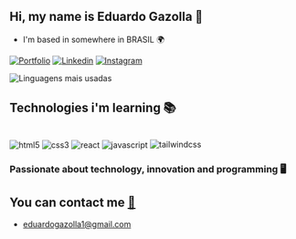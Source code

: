 ## Hi, my name is Eduardo Gazolla 👋
- I'm based in somewhere in BRASIL 🌍

[![Portfolio](https://img.shields.io/badge/Portfolio-%23000000.svg?style=for-the-badge&logo=firefox&logoColor=#FF7139)](https://eduardogazolla.vercel.app)
[![Linkedin](https://img.shields.io/badge/LinkedIn-0077B5?style=for-the-badge&logo=linkedin&logoColor=white)](https://www.linkedin.com/in/eduardogazolla/)
[![Instagram](https://img.shields.io/badge/Instagram-E4405F?style=for-the-badge&logo=instagram&logoColor=white)](https://www.instagram.com/eduardogazolla/)

![Linguagens mais usadas](https://github-readme-stats.vercel.app/api/top-langs/?username=eduardogazolla&layout=compact)

## Technologies i'm learning 📚

<div style="display: inline-block"><br/>
<img align= "center" alt="html5" src="https://img.shields.io/badge/HTML5-E34F26?style=for-the-badge&logo=html5&logoColor=white"/>
<img align= "center" alt="css3" src="https://img.shields.io/badge/CSS3-1572B6?style=for-the-badge&logo=css3&logoColor=white"/>
<img align= "center" alt="react" src="https://img.shields.io/badge/React-%2320232a.svg?logo=react&logoColor=%2361DAFB"/>
<img align= "center" alt="javascript" src="https://img.shields.io/badge/JavaScript-F7DF1E?style=for-the-badge&logo=javascript&logoColor=black"/>
<img aling= "center" alt="tailwindcss" src="https://img.shields.io/badge/Tailwind%20CSS-%2338B2AC.svg?logo=tailwind-css&logoColor=white"/>
</div><br/>

### Passionate about technology, innovation and programming 🖥️

## You can contact me [📩](https://eduardogazolla.vercel.app)
- eduardogazolla1@gmail.com
